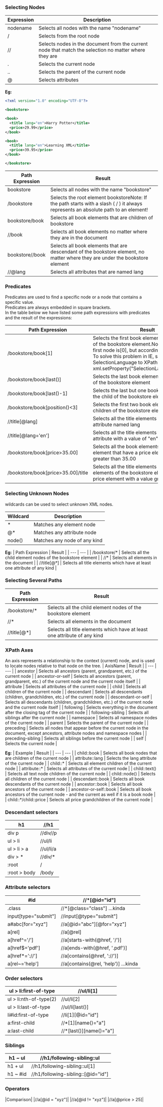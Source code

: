 ### Selecting Nodes

| Expression | Description |
| --- | --- |
| nodename | Selects all nodes with the name "nodename" |
| / | Selects from the root node |
| // | Selects nodes in the document from the current node that match the selection no matter where they are |
| . | Selects the current node |
| .. | Selects the parent of the current node |
| @ | Selects attributes |
  
**Eg:**
```xml
<?xml version="1.0" encoding="UTF-8"?>

<bookstore>

<book>
  <title lang="en">Harry Potter</title>
  <price>29.99</price>
</book>

<book>
  <title lang="en">Learning XML</title>
  <price>39.95</price>
</book>

</bookstore>
```
| Path Expression | Result |
| --- | --- |
| bookstore | Selects all nodes with the name "bookstore" |
| /bookstore | Selects the root element bookstoreNote: If the path starts with a slash ( / ) it always represents an absolute path to an element! |
| bookstore/book | Selects all book elements that are children of bookstore |
| //book | Selects all book elements no matter where they are in the document |
| bookstore//book | Selects all book elements that are descendant of the bookstore element, no matter where they are under the bookstore element |
| //@lang | Selects all attributes that are named lang |


### Predicates
Predicates are used to find a specific node or a node that contains a specific value. \
Predicates are always embedded in square brackets. \
In the table below we have listed some path expressions with predicates and the result of the expressions:

| Path Expression | Result |
| --- | --- |
| /bookstore/book[1] | Selects the first book element that is the child of the bookstore element.Note: In IE 5,6,7,8,9 first node is[0], but according to W3C, it is [1]. To solve this problem in IE, set the SelectionLanguage to XPath:In JavaScript: xml.setProperty("SelectionLanguage","XPath"); |
| /bookstore/book[last()] | Selects the last book element that is the child of the bookstore element |
| /bookstore/book[last()-1] | Selects the last but one book element that is the child of the bookstore element |
| /bookstore/book[position()<3] | Selects the first two book elements that are children of the bookstore element |
| //title[@lang] | Selects all the title elements that have an attribute named lang |
| //title[@lang='en'] | Selects all the title elements that have a "lang" attribute with a value of "en" |
| /bookstore/book[price>35.00] | Selects all the book elements of the bookstore element that have a price element with a value greater than 35.00 |
| /bookstore/book[price>35.00]/title | Selects all the title elements of the book elements of the bookstore element that have a price element with a value greater than 35.00 |

### Selecting Unknown Nodes
wildcards can be used to select unknown XML nodes.

| Wildcard | Description |
| --- | --- |
| * | Matches any element node |
| @* | Matches any attribute node |
| node() | Matches any node of any kind |

**Eg:**
| Path Expression | Result |
| --- | --- |
| /bookstore/* | Selects all the child element nodes of the bookstore element |
| //* | Selects all elements in the document |
| //title[@*] | Selects all title elements which have at least one attribute of any kind |

### Selecting Several Paths
| Path Expression | Result |
| --- | --- |
| /bookstore/* | Selects all the child element nodes of the bookstore element |
| //* | Selects all elements in the document |
| //title[@*] | Selects all title elements which have at least one attribute of any kind |


### XPath Axes
An axis represents a relationship to the context (current) node, and is used to locate nodes relative to that node on the tree.
| AxisName | Result |
| --- | --- |
| ancestor | Selects all ancestors (parent, grandparent, etc.) of the current node |
| ancestor-or-self | Selects all ancestors (parent, grandparent, etc.) of the current node and the current node itself |
| attribute | Selects all attributes of the current node |
| child | Selects all children of the current node |
| descendant | Selects all descendants (children, grandchildren, etc.) of the current node |
| descendant-or-self | Selects all descendants (children, grandchildren, etc.) of the current node and the current node itself |
| following | Selects everything in the document after the closing tag of the current node |
| following-sibling | Selects all siblings after the current node |
| namespace | Selects all namespace nodes of the current node |
| parent | Selects the parent of the current node |
| preceding | Selects all nodes that appear before the current node in the document, except ancestors, attribute nodes and namespace nodes |
| preceding-sibling | Selects all siblings before the current node |
| self | Selects the current node |


**Eg:**
| Example | Result |
| --- | --- |
| child::book | Selects all book nodes that are children of the current node |
| attribute::lang | Selects the lang attribute of the current node |
| child::* | Selects all element children of the current node |
| attribute::* | Selects all attributes of the current node |
| child::text() | Selects all text node children of the current node |
| child::node() | Selects all children of the current node |
| descendant::book | Selects all book descendants of the current node |
| ancestor::book | Selects all book ancestors of the current node |
| ancestor-or-self::book | Selects all book ancestors of the current node - and the current as well if it is a book node |
| child::*/child::price | Selects all price grandchildren of the current node |


### Descendant selectors
| h1 | //h1 |
| --- | --- |
| div p | //div//p |
| ul > li | //ul/li |
| ul > li > a | //ul/li/a |
| div > * | //div/* |
| :root | / |
| :root > body | /body |

### Attribute selectors
| #id | //*[@id="id"] |
| --- | --- |
| .class | //*[@class="class"] …kinda |
| input[type="submit"] | //input[@type="submit"] |
| a#abc[for="xyz"] | //a[@id="abc"][@for="xyz"] |
| a[rel] | //a[@rel] |
| a[href^='/'] | //a[starts-with(@href, '/')] |
| a[href$='pdf'] | //a[ends-with(@href, '.pdf')] |
| a[href*='://'] | //a[contains(@href, '://')] |
| a[rel~='help'] | //a[contains(@rel, 'help')] …kinda |

### Order selectors
| ul > li:first-of-type | //ul/li[1] |
| --- | --- |
| ul > li:nth-of-type(2) | //ul/li[2] |
| ul > li:last-of-type | //ul/li[last()] |
| li#id:first-of-type | //li[1][@id="id"] |
| a:first-child | //*[1][name()="a"] |
| a:last-child | //*[last()][name()="a"] |

### Siblings
| h1 ~ ul | //h1/following-sibling::ul |
| --- | --- |
| h1 + ul | //h1/following-sibling::ul[1] |
| h1 ~ #id | //h1/following-sibling::[@id="id"] |

### Operators
|Comparison|
|//a[@id = "xyz"]|
|//a[@id != "xyz"]|
|//a[@price > 25]|







